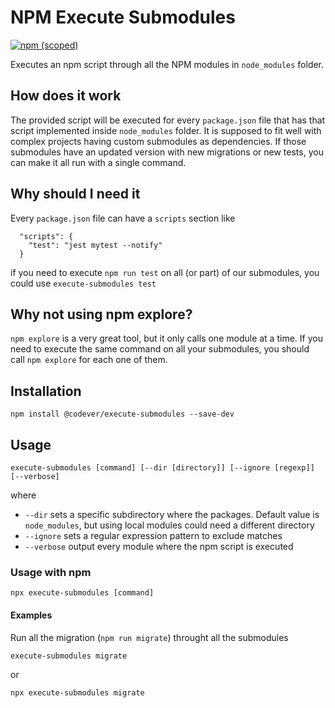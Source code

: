 # NPM Execute Submodules

[![npm (scoped)](https://img.shields.io/npm/v/@codever/npm-execute-submodules.svg?style=plastic)](https://www.npmjs.com/package/@codever/npm-execute-submodules)

Executes an npm script through all the NPM modules in `node_modules` folder.

## How does it work

The provided script will be executed for every `package.json` file that has that script implemented inside `node_modules` folder.
It is supposed to fit well with complex projects having custom submodules as dependencies.
If those submodules have an updated version with new migrations or new tests, you can make it all run with a single command.

## Why should I need it

Every `package.json` file can have a `scripts` section like

```
  "scripts": {
    "test": "jest mytest --notify"
  }
```

if you need to execute `npm run test` on all (or part) of our submodules, you could use `execute-submodules test`


## Why not using npm explore?

`npm explore` is a very great tool, but it only calls one module at a time.
If you need to execute the same command on all your submodules, you should call `npm explore` for each one of them.

## Installation

```
npm install @codever/execute-submodules --save-dev
```


## Usage

```
execute-submodules [command] [--dir [directory]] [--ignore [regexp]] [--verbose]
```

where

 * `--dir` sets a specific subdirectory where the packages. Default value is `node_modules`, but using local modules could need a different directory
 * `--ignore` sets a regular expression pattern to exclude matches
 * `--verbose` output every module where the npm script is executed

### Usage with npm

```
npx execute-submodules [command]
```


#### Examples

Run all the migration (`npm run migrate`) throught all the submodules

```
execute-submodules migrate
```

or

```
npx execute-submodules migrate
```
